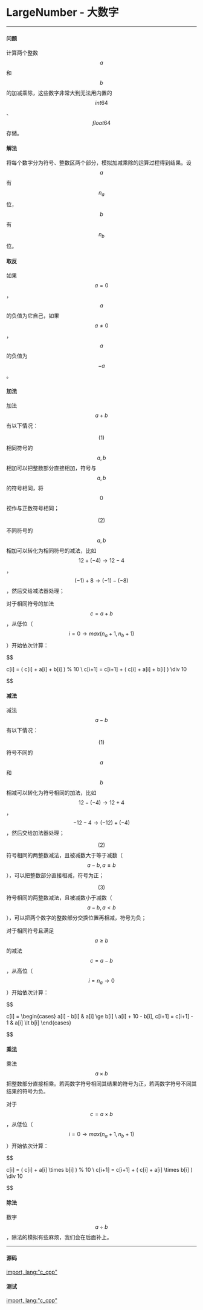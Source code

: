<script type="text/javascript" src="https://cdnjs.cloudflare.com/ajax/libs/mathjax/2.7.1/MathJax.js?config=TeX-AMS-MML_HTMLorMML"/></script>
<script> gitbook.events.bind("page.change", function() { MathJax.Hub.Queue(["Typeset",MathJax.Hub]); } </script>

# LargeNumber - 大数字

--------

#### 问题

计算两个整数$$ a $$和$$ b $$的加减乘除，这些数字非常大到无法用内置的$$ int64 $$、$$ float64 $$存储。

#### 解法

将每个数字分为符号、整数区两个部分，模拟加减乘除的运算过程得到结果。设$$ a $$有$$ n_{a} $$位，$$ b $$有$$ n_{b} $$位。

#### 取反

如果$$ a = 0 $$，$$ a $$的负值为它自己，如果$$ a \ne 0 $$，$$ a $$的负值为$$ -a $$。

#### 加法

加法$$ a + b $$有以下情况：

$$ (1) $$相同符号的$$ a, b $$相加可以把整数部分直接相加，符号与$$ a, b $$的符号相同，将$$ 0 $$视作与正数符号相同；

$$ (2) $$不同符号的$$ a, b $$相加可以转化为相同符号的减法，比如$$ 12 + (-4) \rightarrow 12 - 4 $$，$$ (-1) + 8 \rightarrow (-1) - (-8) $$，然后交给减法器处理；

对于相同符号的加法$$ c = a + b $$，从低位（$$ i = 0 \rightarrow max(n_{a} + 1, n_{b} + 1) $$）开始依次计算：

$$

c[i] = ( c[i] + a[i] + b[i] ) % 10 \\
c[i+1] = c[i+1] + ( c[i] + a[i] + b[i] ) \div 10

$$

#### 减法

减法$$ a - b $$有以下情况：

$$ (1) $$ 符号不同的$$ a $$和$$ b $$相减可以转化为符号相同的加法，比如$$ 12 - (-4) \rightarrow 12 + 4 $$，$$ -12 - 4 \rightarrow (-12) + (-4) $$，然后交给加法器处理；

$$ (2) $$ 符号相同的两整数减法，且被减数大于等于减数（$$ a - b, a \ge b $$），可以把整数部分直接相减，符号为正；

$$ (3) $$ 符号相同的两整数减法，且被减数小于减数（$$ a - b, a \lt b $$），可以把两个数字的整数部分交换位置再相减，符号为负；

对于相同符号且满足$$ a \ge b $$的减法$$ c = a - b $$，从高位（$$ i = n_{a} \rightarrow 0 $$）开始依次计算：

$$

c[i] =
\begin{cases}
a[i] - b[i] & a[i] \ge b[i] \\
a[i] + 10 - b[i], c[i+1] = c[i+1] - 1 & a[i] \lt b[i]
\end{cases}

$$

#### 乘法

乘法$$ a \times b $$把整数部分直接相乘。若两数字符号相同其结果的符号为正，若两数字符号不同其结果的符号为负。

对于$$ c = a \times b $$，从低位（$$ i = 0 \rightarrow max(n_{a} + 1, n_{b} + 1) $$）开始依次计算：

$$

c[i] = ( c[i] + a[i] \times b[i] ) % 10 \\
c[i+1] = c[i+1] + ( c[i] + a[i] \times b[i] ) \div 10

$$

#### 除法

数字$$ a \div b $$，除法的模拟有些麻烦，我们会在后面补上。

--------

#### 源码

[import, lang:"c_cpp"](../../../src/Calculation/LargeNumber.hpp)

#### 测试

[import, lang:"c_cpp"](../../../src/Calculation/LargeNumber.cpp)
